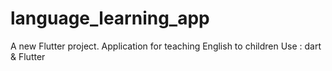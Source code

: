 # language_learning_app

A new Flutter project.
Application for teaching English to children
Use : dart & Flutter 

